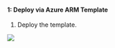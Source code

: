 #### 1: Deploy via Azure ARM Template #####
1.  Deploy the template.

<a href="https://portal.azure.com/#create/Microsoft.Template/uri/https%3A%2F%2Fraw.githubusercontent.com%2Frvanaparthi%2FAzure%2Fproofpoint%2Fazure-arm-templates%2Fazuredeploy.json" target="_blank">
    <img src="https://aka.ms/deploytoazurebutton""/>
</a>
                                                  
                                            
                                           
